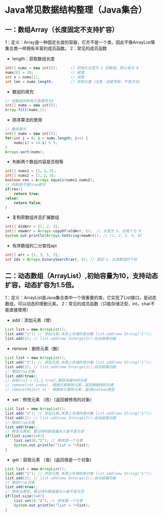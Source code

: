 # Java常见数据结构整理（Java集合）
## 一：数组Array（长度固定不支持扩容）
1：定义：Array是一种固定长度的容器，它并不是一个类，因此不像ArrayList等集合类一样拥有丰富的成员函数。
2：常见的成员函数
- length：获取数组长度
```java
int[] nums = new int[5];      // 初始化长度为 5 的数组，默认值为 0
nums[0] = 10;                 // 赋值
int x = nums[1];              // 读取
int len = nums.length;        // 获取长度（注意：这是字段，不是方法）
```

- 数组的填充
```java
// 将数组的所有元素填充为1
int[] nums = new int[5];
Array.fill(nums,1);
```

- 排序算法的使用
```java
// 数组填充
int[] nums = new int[5];
for(int i = 0; i < nums.length; i++) {
    nums[i] = (4-i) % 5;
}
Arrays.sort(nums);
```

- 判断两个数组内容是否相等
```java
int[] nums1 = {1，2，3};
int[] nums2 = {1，2，3};
boolean res = Arrays.equals(nums1,nums2);
// 判断是不是true即可
if(res){
    return true;
}else{
    return false;
}
```

- 复制原数组并且扩展数组
```java
int[] oldArr = {1, 2, 3};
int[] newArr = Arrays.copyOf(oldArr, 5);  // 长度为 5，后两个为 0
System.out.println(Arrays.toString(newArr)); // [1, 2, 3, 0, 0]
```

- 有序数组的二分查找api
```java
int[] arr = {1, 3, 5, 7};
int idx = Arrays.binarySearch(arr, 5); // 返回 2，这是数组的下标
```
## 二：动态数组（ArrayList）,初始容量为10，支持动态扩容，动态扩容为1.5倍。
1：定义：ArrayList是Java集合类中一个很重要的类，它实现了List接口，是动态数组，可以动态的增删元素。
2：常见的成员函数（只能存储泛型，int，char不能直接使用）
- add：添加元素（增）
``` java
List list = new ArrayList();
list.add("1"); // 添加元素,本质上存储的是对象 list.add(new String("1"));
list.add(2); // list.add(new Interge(2));自动装箱功能
```
- remove：删除元素（删）
``` java
List list = new ArrayList();
list.add("1"); // 添加元素,本质上存储的是对象 list.add(new String("1"));
list.add(2); // list.add(new Interge(2));自动装箱功能
// 增加true对象
list.add(true); 
// 目前list = [1,2,true],删除容器中的元素
// remove(int index)：根据元素删除元素，返回被删除的元素
// remove(Object o)： 根据索引删除元素，返回boolean类型
``` 
- set：修改元素 （改）（返回被修改的对象）
``` java
List list = new ArrayList();
list.add("1"); // 添加元素,本质上存储的是对象 list.add(new String("1"));
list.add(2); // list.add(new Interge(2));自动装箱功能
// 增加true对象
list.add(true);
// 修改元素前，要记得判断容器大小是不是为空 
if(list.size()>0){
    list.set(0,"2"); // 修改第一个元素
    System.out.println("list = "+list);
}
``` 
- get：获取元素 （查）(返回值是一个对象)
``` java
List list = new ArrayList();
list.add("1"); // 添加元素,本质上存储的是对象 list.add(new String("1"));
list.add(2); // list.add(new Interge(2));自动装箱功能
// 增加true对象
list.add(true);
// 修改元素前，要记得判断容器大小是不是为空 
if(list.size()>0){
    list.set(0,"2"); // 修改第一个元素
    System.out.println("list = "+list);
}
``` 
